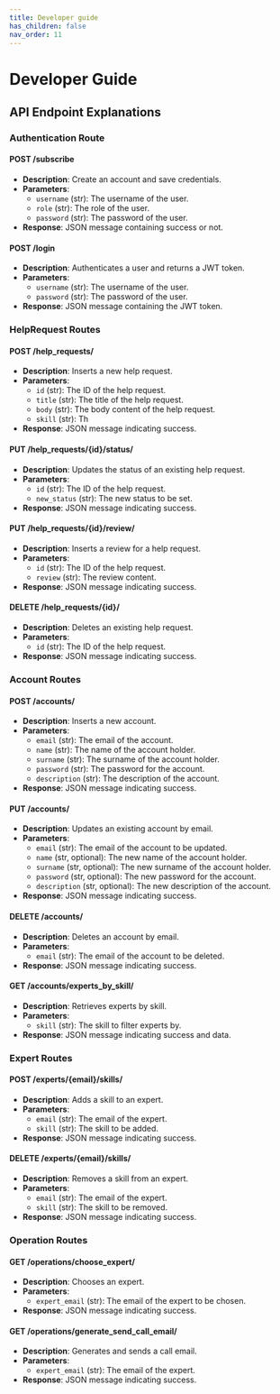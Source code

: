 ```yaml
---
title: Developer guide
has_children: false
nav_order: 11
---
```


# Developer Guide
## API Endpoint Explanations

### Authentication Route

#### POST /subscribe
- **Description**: Create an account and save credentials.
- **Parameters**:
  - `username` (str): The username of the user.
  - `role` (str): The role of the user.
  - `password` (str): The password of the user.
- **Response**: JSON message containing success or not.

#### POST /login
- **Description**: Authenticates a user and returns a JWT token.
- **Parameters**:
  - `username` (str): The username of the user.
  - `password` (str): The password of the user.
- **Response**: JSON message containing the JWT token.

### HelpRequest Routes

#### POST /help_requests/
- **Description**: Inserts a new help request.
- **Parameters**:
  - `id` (str): The ID of the help request.
  - `title` (str): The title of the help request.
  - `body` (str): The body content of the help request.
  - `skill` (str): Th 
- **Response**: JSON message indicating success.

#### PUT /help_requests/{id}/status/
- **Description**: Updates the status of an existing help request.
- **Parameters**:
  - `id` (str): The ID of the help request.
  - `new_status` (str): The new status to be set.
- **Response**: JSON message indicating success.

#### PUT /help_requests/{id}/review/
- **Description**: Inserts a review for a help request.
- **Parameters**:
  - `id` (str): The ID of the help request.
  - `review` (str): The review content.
- **Response**: JSON message indicating success.

#### DELETE /help_requests/{id}/
- **Description**: Deletes an existing help request.
- **Parameters**:
  - `id` (str): The ID of the help request.
- **Response**: JSON message indicating success.

### Account Routes

#### POST /accounts/
- **Description**: Inserts a new account.
- **Parameters**:
  - `email` (str): The email of the account.
  - `name` (str): The name of the account holder.
  - `surname` (str): The surname of the account holder.
  - `password` (str): The password for the account.
  - `description` (str): The description of the account.
- **Response**: JSON message indicating success.

#### PUT /accounts/
- **Description**: Updates an existing account by email.
- **Parameters**:
  - `email` (str): The email of the account to be updated.
  - `name` (str, optional): The new name of the account holder.
  - `surname` (str, optional): The new surname of the account holder.
  - `password` (str, optional): The new password for the account.
  - `description` (str, optional): The new description of the account.
- **Response**: JSON message indicating success.

#### DELETE /accounts/
- **Description**: Deletes an account by email.
- **Parameters**:
  - `email` (str): The email of the account to be deleted.
- **Response**: JSON message indicating success.

#### GET /accounts/experts_by_skill/
- **Description**: Retrieves experts by skill.
- **Parameters**:
  - `skill` (str): The skill to filter experts by.
- **Response**: JSON message indicating success and data.

### Expert Routes

#### POST /experts/{email}/skills/
- **Description**: Adds a skill to an expert.
- **Parameters**:
  - `email` (str): The email of the expert.
  - `skill` (str): The skill to be added.
- **Response**: JSON message indicating success.

#### DELETE /experts/{email}/skills/
- **Description**: Removes a skill from an expert.
- **Parameters**:
  - `email` (str): The email of the expert.
  - `skill` (str): The skill to be removed.
- **Response**: JSON message indicating success.

### Operation Routes

#### GET /operations/choose_expert/
- **Description**: Chooses an expert.
- **Parameters**:
  - `expert_email` (str): The email of the expert to be chosen.
- **Response**: JSON message indicating success.

#### GET /operations/generate_send_call_email/
- **Description**: Generates and sends a call email.
- **Parameters**:
  - `expert_email` (str): The email of the expert.
- **Response**: JSON message indicating success.

